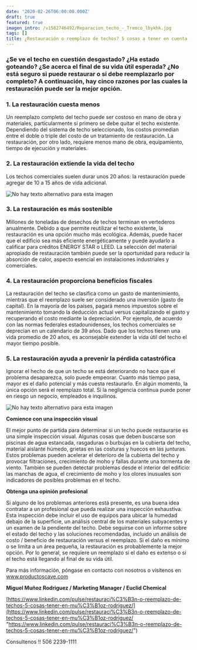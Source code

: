 ```yaml
---
date: '2020-02-26T06:00:00.000Z'
draft: true
featured: true
imagen_intro: /v1582746492/Reparacion_techo_-_Tremco_lbykhk.jpg
tags: []
title: ¿Restauración o reemplazo de techos? 5 cosas a tener en cuenta
---
```




### **¿Se ve el techo en cuestión desgastado? ¿Ha estado goteando? ¿Se acerca el final de su vida útil esperada? ¿No está seguro si puede restaurar o si debe reemplazarlo por completo? A continuación, hay cinco razones por las cuales la restauración puede ser la mejor opción.**

### **1. La restauración cuesta menos**

Un reemplazo completo del techo puede ser costoso en mano de obra y materiales, particularmente si primero se debe quitar el techo existente. Dependiendo del sistema de techo seleccionado, los costos promedian entre el doble o triple del costo de un tratamiento de restauración. La restauración, por otro lado, requiere menos mano de obra, equipamiento, tiempo de ejecución y materiales.

### **2. La restauración extiende la vida del techo**

Los techos comerciales suelen durar unos 20 años: la restauración puede agregar de 10 a 15 años de vida adicional.

![No hay texto alternativo para esta imagen](https://media-exp1.licdn.com/dms/image/C5612AQEXUnzrZMGLlQ/article-inline_image-shrink_1500_2232/0?e=1588204800&v=beta&t=wZPKm_X-vQ05msTNJIpEkjzNGTsOMEa3ZnE2lbNZd8g)

### **3. La restauración es más sostenible**

Millones de toneladas de desechos de techos terminan en vertederos anualmente. Debido a que permite reutilizar el techo existente, la restauración es una opción mucho más ecológica. Además, puede hacer que el edificio sea más eficiente energéticamente y puede ayudarlo a calificar para créditos ENERGY STAR o LEED. La selección del material apropiado de restauración también puede ser la oportunidad para reducir la absorción de calor, aspecto esencial en instalaciones industriales y comerciales.

### **4. La restauración proporciona beneficios fiscales**

La restauración del techo se clasifica como un gasto de mantenimiento, mientras que el reemplazo suele ser considerado una inversión (gasto de capital). En la mayoría de los países, pagará menos impuestos sobre el mantenimiento tomando la deducción actual versus capitalizando el gasto y recuperando el costo mediante la depreciación. Por ejemplo, de acuerdo con las normas federales estadounidenses, los techos comerciales se deprecian en un calendario de 39 años. Dado que los techos tienen una vida promedio de 20 años, es aconsejable extender la vida útil del techo el mayor tiempo posible.

### **5. La restauración ayuda a prevenir la pérdida catastrófica**

Ignorar el hecho de que un techo se está deteriorando no hace que el problema desaparezca, solo puede empeorar. Cuanto más tiempo pasa, mayor es el daño potencial y más cuesta restaurarlo. En algún momento, la única opción será el reemplazo total. Si la negligencia continua puede poner en riesgo un negocio, empleados e inquilinos.

![No hay texto alternativo para esta imagen](https://media-exp1.licdn.com/dms/image/C5612AQFTzUAfYp2xgg/article-inline_image-shrink_1000_1488/0?e=1588204800&v=beta&t=NYtB_mwoboF6ZChty_wzufdncPDJO00DbkinzWYXODw)

**Comience con una inspección visual**

El mejor punto de partida para determinar si un techo puede restaurarse es una simple inspección visual. Algunas cosas que deben buscarse son piscinas de agua estancada, rasgaduras o burbujas en la cubierta del techo, material aislante húmedo, grietas en las costuras y huecos en las junturas. Estos problemas pueden acelerar el deterioro de la cubierta del techo y provocar filtraciones, crecimiento de moho y fallas durante una tormenta de viento. También se pueden detectar problemas desde el interior del edificio: las manchas de agua, el crecimiento de moho y los olores inusuales son indicadores de posibles problemas en el techo.

**Obtenga una opinión profesional**

Si alguno de los problemas anteriores está presente, es una buena idea contratar a un profesional que pueda realizar una inspección exhaustiva. Esta inspección debe incluir el uso de equipos para ubicar la humedad debajo de la superficie, un análisis central de los materiales subyacentes y un examen de la pendiente del techo. Debe seguirse con un informe sobre el estado del techo y las soluciones recomendadas, incluido un análisis de costo / beneficio de restauración versus el reemplazo. Si el daño es mínimo o se limita a un área pequeña, la restauración es probablemente la mejor opción. Por lo general, se requiere un reemplazo si el daño es extenso o si el techo está llegando al final de su vida útil.

Para más información, póngase en contacto con nosotros o visítenos en www.productoscave.com

**Miguel Muñoz Rodriguez / Marketing Manager / Euclid Chemical**

[https://www.linkedin.com/pulse/restauraci%C3%B3n-o-reemplazo-de-techos-5-cosas-tener-en-mu%C3%B1oz-rodriguez/](https://www.linkedin.com/pulse/restauraci%C3%B3n-o-reemplazo-de-techos-5-cosas-tener-en-mu%C3%B1oz-rodriguez/ "https://www.linkedin.com/pulse/restauraci%C3%B3n-o-reemplazo-de-techos-5-cosas-tener-en-mu%C3%B1oz-rodriguez/")

Consultenos !! 506 2239-1111
